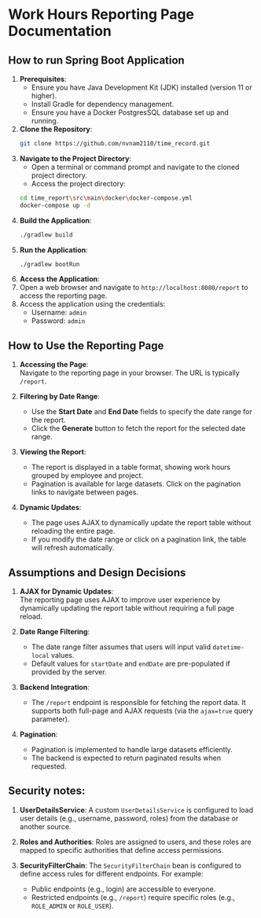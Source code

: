 # Work Hours Reporting Page Documentation

## How to run Spring Boot Application
1. **Prerequisites**:
   - Ensure you have Java Development Kit (JDK) installed (version 11 or higher).
   - Install Gradle for dependency management.
   - Ensure you have a Docker PostgresSQL database set up and running.
2. **Clone the Repository**:
   ```bash
   git clone https://github.com/nvnam2110/time_record.git
   ```
3. **Navigate to the Project Directory**:
   - Open a terminal or command prompt and navigate to the cloned project directory.
   - Access the project directory:
   ```bash 
   cd time_report\src\main\docker\docker-compose.yml
   docker-compose up -d
   ```
4. **Build the Application**:
    ```bash
    ./gradlew build
    ```
5. **Run the Application**:
    ```bash
    ./gradlew bootRun 
    ```
6. **Access the Application**:
7. Open a web browser and navigate to `http://localhost:8080/report` to access the reporting page.
8. Access the application using the credentials:
   - Username: `admin`
   - Password: `admin`

## How to Use the Reporting Page

1. **Accessing the Page**:  
   Navigate to the reporting page in your browser. The URL is typically `/report`.

2. **Filtering by Date Range**:
   - Use the **Start Date** and **End Date** fields to specify the date range for the report.
   - Click the **Generate** button to fetch the report for the selected date range.

3. **Viewing the Report**:
   - The report is displayed in a table format, showing work hours grouped by employee and project.
   - Pagination is available for large datasets. Click on the pagination links to navigate between pages.

4. **Dynamic Updates**:
   - The page uses AJAX to dynamically update the report table without reloading the entire page.
   - If you modify the date range or click on a pagination link, the table will refresh automatically.

## Assumptions and Design Decisions

1. **AJAX for Dynamic Updates**:  
   The reporting page uses AJAX to improve user experience by dynamically updating the report table without requiring a full page reload.

2. **Date Range Filtering**:
   - The date range filter assumes that users will input valid `datetime-local` values.
   - Default values for `startDate` and `endDate` are pre-populated if provided by the server.

3. **Backend Integration**:
   - The `/report` endpoint is responsible for fetching the report data. It supports both full-page and AJAX requests (via the `ajax=true` query parameter).

4. **Pagination**:
   - Pagination is implemented to handle large datasets efficiently.
   - The backend is expected to return paginated results when requested.

## Security notes:

1. **UserDetailsService**: A custom `UserDetailsService` is configured to load user details (e.g., username, password, roles) from the database or another source.

2. **Roles and Authorities**: Roles are assigned to users, and these roles are mapped to specific authorities that define access permissions.

3. **SecurityFilterChain**: The `SecurityFilterChain` bean is configured to define access rules for different endpoints. For example:
   - Public endpoints (e.g., login) are accessible to everyone.
   - Restricted endpoints (e.g., `/report`) require specific roles (e.g., `ROLE_ADMIN` or `ROLE_USER`).


